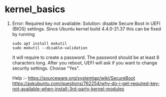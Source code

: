 # kernel_basics

1. Error: Required key not available: Solution: disable Secure Boot in UEFI (BIOS) settings.
   Since Ubuntu kernel build 4.4.0-21.37 this can be fixed by running
   ```
   sudo apt install mokutil
   sudo mokutil --disable-validation
   ```
   It will require to create a password. The password should be at least 8 characters long. After you reboot, UEFI will ask if you want to change security settings. Choose "Yes".
   
   Help :-
   https://sourceware.org/systemtap/wiki/SecureBoot
   https://askubuntu.com/questions/762254/why-do-i-get-required-key-not-available-when-install-3rd-party-kernel-modules
